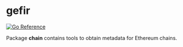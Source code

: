 # gefir
[![Go Reference](https://pkg.go.dev/badge/github.com/solsw/gefir.svg)](https://pkg.go.dev/github.com/solsw/gefir)

Package **chain** contains tools to obtain metadata for Ethereum chains.
